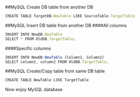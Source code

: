 ##MySQL Create DB table from another DB
```javascript
CREATE TABLE TargetDB.NewTable LIKE SourceTable.TargetTable
```
##MySQL Insert DB table from another DB
####All columns
```javascript
INSERT INTO NewDB.NewTable
SELECT * FROM OldDB.TargetTable;
```
####Specific columns
```javascript
INSERT INTO NewDB.NewTable (Column1, Column2) 
SELECT column1, column2 FROM OldDB.TargetTable;
```
##MySQL Create/Copy table from same DB table
```javascript
CREATE TABLE NewTable LIKE TargetTable
```

Now enjoy MySQL database
